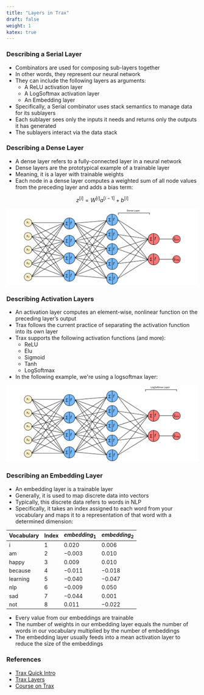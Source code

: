 ```yaml
---
title: "Layers in Trax"
draft: false
weight: 1
katex: true
---
```


### Describing a Serial Layer
- Combinators are used for composing sub-layers together
- In other words, they represent our neural network
- They can include the following layers as arguments:
    - A ReLU activation layer
    - A LogSoftmax activation layer
    - An Embedding layer
- Specifically, a Serial combinator uses stack semantics to manage data for its sublayers
- Each sublayer sees only the inputs it needs and returns only the outputs it has generated
- The sublayers interact via the data stack

### Describing a Dense Layer
- A dense layer refers to a fully-connected layer in a neural network
- Dense layers are the prototypical example of a trainable layer
- Meaning, it is a layer with trainable weights
- Each node in a dense layer computes a weighted sum of all node values from the preceding layer and adds a bias term:

$$
z^{[i]} = W^{[i]} a^{[i-1]} + b^{[i]}
$$

![denselayer](../../../img/traxdense.svg)

### Describing Activation Layers
- An activation layer computes an element-wise, nonlinear function on the preceding layer’s output
- Trax follows the current practice of separating the activation function into its own layer
- Trax supports the following activation functions (and more):
    - ReLU
    - Elu
    - Sigmoid
    - Tanh
    - LogSoftmax
- In the following example, we're using a logsoftmax layer:

![logsoftmaxlayer](../../../img/logsoftmaxlayer.svg)

### Describing an Embedding Layer
- An embedding layer is a trainable layer
- Generally, it is used to map discrete data into vectors
- Typically, this discrete data refers to words in NLP
- Specifically, it takes an index assigned to each word from your vocabulary and maps it to a representation of that word with a determined dimension:

| Vocabulary | Index | $embedding_{1}$ | $embedding_{2}$ |
| ---------- | ----- | --------------- | --------------- |
| i          | $1$   | $0.020$         | $0.006$         |
| am         | $2$   | $-0.003$        | $0.010$         |
| happy      | $3$   | $0.009$         | $0.010$         |
| because    | $4$   | $-0.011$        | $-0.018$        |
| learning   | $5$   | $-0.040$        | $-0.047$        |
| nlp        | $6$   | $-0.009$        | $0.050$         |
| sad        | $7$   | $-0.044$        | $0.001$         |
| not        | $8$   | $0.011$         | $-0.022$        |

- Every value from our embeddings are trainable
- The number of weights in our embedding layer equals the number of words in our vocabulary multiplied by the number of embeddings
- The embedding layer usually feeds into a mean activation layer to reduce the size of the embeddings

### References
- [Trax Quick Intro](https://colab.research.google.com/github/google/trax/blob/master/trax/intro.ipynb#scrollTo=djTiSLcaNFGa)
- [Trax Layers](https://trax-ml.readthedocs.io/en/latest/notebooks/layers_intro.html)
- [Course on Trax](https://www.coursera.org/learn/sequence-models-in-nlp/lecture/CT6YH/other-layers)